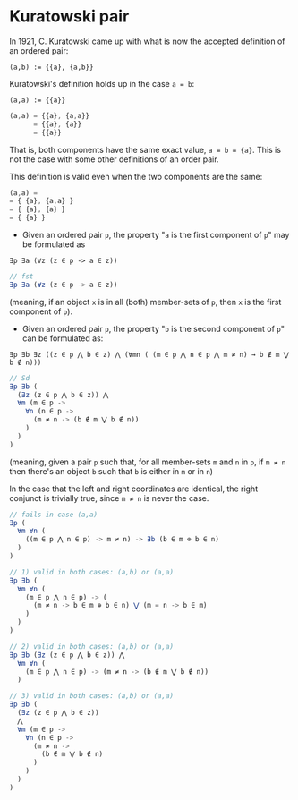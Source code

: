 # Kuratowski pair

In 1921, C. Kuratowski came up with what is now the accepted definition of an ordered pair:

`(a,b) := {{a}, {a,b}}`

Kuratowski's definition holds up in the case `a = b`:

`(a,a) := {{a}}`

```js
(a,a) = {{a}, {a,a}}
      = {{a}, {a}}
      = {{a}}
```

That is, both components have the same exact value, `a = b = {a}`. This is not the case with some other definitions of an order pair.


This definition is valid even when the two components are the same:

```js
(a,a) =
= { {a}, {a,a} }
= { {a}, {a} }
= { {a} }
```

* Given an ordered pair `p`, the property "`a` is the first component of `p`" may be formulated as

`∃p ∃a (∀z (z ∈ p -> a ∈ z))`

```js
// fst
∃p ∃a (∀z (z ∈ p -> a ∈ z))
```

(meaning, if an object `x` is in all (both) member-sets of `p`, then `x` is the first component of `p`).

* Given an ordered pair `p`, the property "`b` is the second component of `p`" can be formulated as:

`∃p ∃b ∃z ((z ∈ p ⋀ b ∈ z) ⋀ (∀mn ( (m ∈ p ⋀ n ∈ p ⋀ m ≠ n) → b ∉ m ⋁ b ∉ n)))`


```js
// Sd
∃p ∃b (
  (∃z (z ∈ p ⋀ b ∈ z)) ⋀ 
  ∀m (m ∈ p ->
    ∀n (n ∈ p ->
      (m ≠ n -> (b ∉ m ⋁ b ∉ n))
    )
  )
)
```

(meaning, given a pair `p` such that, for all member-sets `m` and `n` in `p`, if `m ≠ n` then there's an object `b` such that `b` is either in `m` or in `n`)

In the case that the left and right coordinates are identical, the right conjunct is trivially true, since `m ≠ n` is never the case.


```js
// fails in case (a,a)
∃p (
  ∀m ∀n (
    ((m ∈ p ⋀ n ∈ p) -> m ≠ n) -> ∃b (b ∈ m ⊕ b ∈ n)
  )
)

// 1) valid in both cases: (a,b) or (a,a)
∃p ∃b (
  ∀m ∀n (
    (m ∈ p ⋀ n ∈ p) -> (
      (m ≠ n -> b ∈ m ⊕ b ∈ n) ⋁ (m = n -> b ∈ m)
    )
  )
)

// 2) valid in both cases: (a,b) or (a,a)
∃p ∃b (∃z (z ∈ p ⋀ b ∈ z)) ⋀ 
  ∀m ∀n (
    (m ∈ p ⋀ n ∈ p) -> (m ≠ n -> (b ∉ m ⋁ b ∉ n))
  )

// 3) valid in both cases: (a,b) or (a,a)
∃p ∃b (
  (∃z (z ∈ p ⋀ b ∈ z))
  ⋀ 
  ∀m (m ∈ p ->
    ∀n (n ∈ p ->
      (m ≠ n -> 
        (b ∉ m ⋁ b ∉ n)
      )
    )
  )
)
```
